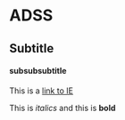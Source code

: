 # ADSS

## Subtitle

#### subsubsubtitle

This is a [link to IE](https://ie.edu)

This is *italics* and this is **bold**
